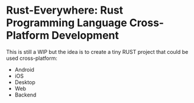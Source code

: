 # Rust-Everywhere: Rust Programming Language Cross-Platform Development

This is still a WIP but the idea is to create a tiny RUST project that could be used cross-platform:

 - Android 
 - iOS
 - Desktop
 - Web
 - Backend
